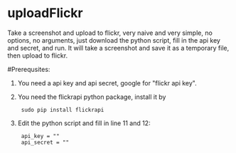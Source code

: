 uploadFlickr
============

Take a screenshot and upload to flickr, very naive
and very simple, no options, no arguments, just download
the python script, fill in the api key and secret,
and run. It will take a screenshot
and save it as a temporary file, then upload to flickr.

#Prerequsites:
1. You need a api key and api secret, google for "flickr api key".
2. You need the flickrapi python package, install it by

		sudo pip install flickrapi

3. Edit the python script and fill in line 11 and 12:

		api_key = ""
		api_secret = ""

